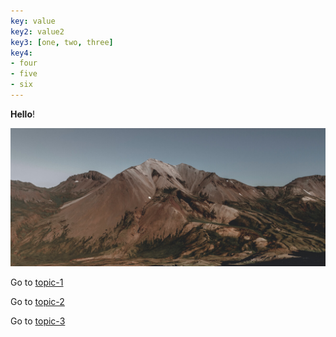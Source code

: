 ```yaml
---
key: value
key2: value2
key3: [one, two, three]
key4:
- four
- five
- six
---
```


**Hello**!

![](images/mountain.jpg ':class=banner-image')

Go to [topic-1](topic-1.md)

Go to [topic-2](my-folder/topic-2.md)

Go to [topic-3](my-folder/my-folder-2/topic-3.md)

